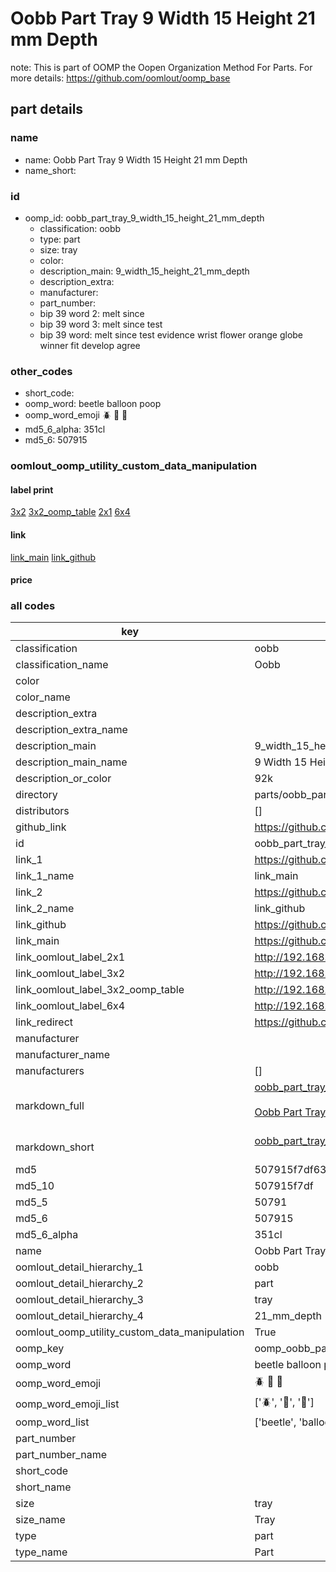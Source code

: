 # Oobb Part Tray 9 Width 15 Height 21 mm Depth  

note: This is part of OOMP the Oopen Organization Method For Parts. For more details: https://github.com/oomlout/oomp_base

##  part details
  







### name
* name: Oobb Part Tray 9 Width 15 Height 21 mm Depth
* name_short: 
### id
* oomp_id: oobb_part_tray_9_width_15_height_21_mm_depth
  * classification: oobb
  * type: part
  * size: tray
  * color: 
  * description_main: 9_width_15_height_21_mm_depth
  * description_extra: 
  * manufacturer: 
  * part_number: 
  * bip 39 word 2: melt since
  * bip 39 word 3: melt since test
  * bip 39 word: melt since test evidence wrist flower orange globe winner fit develop agree

### other_codes
* short_code: 
* oomp_word: beetle balloon poop
* oomp_word_emoji :beetle: :balloon: :poop:
* md5_6_alpha: 351cl
* md5_6: 507915






### oomlout_oomp_utility_custom_data_manipulation
#### label print
[3x2](http://192.168.1.245:1112/?label=oomp%20351cl)
[3x2_oomp_table](http://192.168.1.108:1112/?label=oomp%20351cl)
[2x1](http://192.168.1.242:1112/?label=oomp%20351cl)
[6x4](http://192.168.1.55:1112/?label=oomp%20351cl)    

#### link

[link_main](https://github.com/oomlout/oomlout_oomp_version_1_messy/tree/main/parts/oobb_part_tray_9_width_15_height_21_mm_depth) [link_github](https://github.com/oomlout/oomlout_oomp_version_1_messy/tree/main/parts/oobb_part_tray_9_width_15_height_21_mm_depth)                             

#### price







### all codes 
| key | value |  
| --- | --- |  
| classification | oobb |  
| classification_name | Oobb |  
| color |  |  
| color_name |  |  
| description_extra |  |  
| description_extra_name |  |  
| description_main | 9_width_15_height_21_mm_depth |  
| description_main_name | 9 Width 15 Height 21 mm Depth |  
| description_or_color | 92k |  
| directory | parts/oobb_part_tray_9_width_15_height_21_mm_depth |  
| distributors | [] |  
| github_link | https://github.com/oomlout/oomlout_oomp_part_src/tree/main/parts/oobb_part_tray_9_width_15_height_21_mm_depth |  
| id | oobb_part_tray_9_width_15_height_21_mm_depth |  
| link_1 | https://github.com/oomlout/oomlout_oomp_version_1_messy/tree/main/parts/oobb_part_tray_9_width_15_height_21_mm_depth |  
| link_1_name | link_main |  
| link_2 | https://github.com/oomlout/oomlout_oomp_version_1_messy/tree/main/parts/oobb_part_tray_9_width_15_height_21_mm_depth |  
| link_2_name | link_github |  
| link_github | https://github.com/oomlout/oomlout_oomp_version_1_messy/tree/main/parts/oobb_part_tray_9_width_15_height_21_mm_depth |  
| link_main | https://github.com/oomlout/oomlout_oomp_version_1_messy/tree/main/parts/oobb_part_tray_9_width_15_height_21_mm_depth |  
| link_oomlout_label_2x1 | http://192.168.1.242:1112/?label=oomp%20351cl |  
| link_oomlout_label_3x2 | http://192.168.1.245:1112/?label=oomp%20351cl |  
| link_oomlout_label_3x2_oomp_table | http://192.168.1.108:1112/?label=oomp%20351cl |  
| link_oomlout_label_6x4 | http://192.168.1.55:1112/?label=oomp%20351cl |  
| link_redirect | https://github.com/oomlout/oomlout_oomp_version_1_messy/tree/main/parts/oobb_part_tray_9_width_15_height_21_mm_depth |  
| manufacturer |  |  
| manufacturer_name |  |  
| manufacturers | [] |  
| markdown_full | [oobb_part_tray_9_width_15_height_21_mm_depth](none)<br>[](none)<br>[Oobb Part Tray 9 Width 15 Height 21 Mm Depth](none)<br><br> |  
| markdown_short | [oobb_part_tray_9_width_15_height_21_mm_depth](none)<br><br> |  
| md5 | 507915f7df635379667f34ddbf324c55 |  
| md5_10 | 507915f7df |  
| md5_5 | 50791 |  
| md5_6 | 507915 |  
| md5_6_alpha | 351cl |  
| name | Oobb Part Tray 9 Width 15 Height 21 mm Depth |  
| oomlout_detail_hierarchy_1 | oobb |  
| oomlout_detail_hierarchy_2 | part |  
| oomlout_detail_hierarchy_3 | tray |  
| oomlout_detail_hierarchy_4 | 21_mm_depth |  
| oomlout_oomp_utility_custom_data_manipulation | True |  
| oomp_key | oomp_oobb_part_tray_9_width_15_height_21_mm_depth |  
| oomp_word | beetle balloon poop |  
| oomp_word_emoji | :beetle: :balloon: :poop: |  
| oomp_word_emoji_list | [':beetle:', ':balloon:', ':poop:'] |  
| oomp_word_list | ['beetle', 'balloon', 'poop'] |  
| part_number |  |  
| part_number_name |  |  
| short_code |  |  
| short_name |  |  
| size | tray |  
| size_name | Tray |  
| type | part |  
| type_name | Part |  
